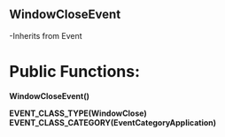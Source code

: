 ## WindowCloseEvent
-Inherits from Event

# Public Functions:
**WindowCloseEvent()**

**EVENT_CLASS_TYPE(WindowClose)**
**EVENT_CLASS_CATEGORY(EventCategoryApplication)**